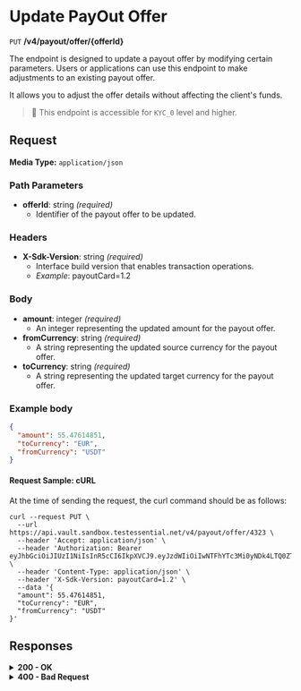 # Update PayOut Offer

`PUT` **/v4/payout/offer/{offerId}**

The endpoint is designed to update a payout offer by modifying certain parameters. Users or applications can use this endpoint to make adjustments to an existing payout offer.

It allows you to adjust the offer details without affecting the client's funds.

> 📘 This endpoint is accessible for `KYC_0` level and higher.

## Request

**Media Type:** `application/json`

### **Path Parameters**
- **offerId**: string *(required)*
  - Identifier of the payout offer to be updated.

### **Headers**
- **X-Sdk-Version**: string *(required)*
  - Interface build version that enables transaction operations.
  - *Example*: payoutCard=1.2

### **Body**
- **amount**: integer *(required)*
  - An integer representing the updated amount for the payout offer.
- **fromCurrency**: string *(required)*
  - A string representing the updated source currency for the payout offer.
- **toCurrency**: string *(required)*
  - A string representing the updated target currency for the payout offer.
    
### **Example body**
```json
{
  "amount": 55.47614851,
  "toCurrency": "EUR",
  "fromCurrency": "USDT"
}
```

#### **Request Sample: cURL**

At the time of sending the request, the curl command should be as follows:

```curl cURL
curl --request PUT \
  --url https://api.vault.sandbox.testessential.net/v4/payout/offer/4323 \
  --header 'Accept: application/json' \
  --header 'Authorization: Bearer eyJhbGciOiJIUzI1NiIsInR5cCI6IkpXVCJ9.eyJzdWIiOiIwNTFhYTc3Mi0yNDk4LTQ0ZTEtODdmYi0zYzNhZDdlMTY1ODgiLCJleHAiOjE3MTIxNTg1MzEsImlhdCI6MTcxMjA3MjEzMX0.KIdck2EPYJ0zyS0W7nA52ilI5t1XG4G4K9134_UTXQA' \
  --header 'Content-Type: application/json' \
  --header 'X-Sdk-Version: payoutCard=1.2' \
  --data '{
  "amount": 55.47614851,
  "toCurrency": "EUR",
  "fromCurrency": "USDT"
}'
```

## Responses

<details>
<summary><strong>200 - OK</strong></summary>

**Media Type:** `application/json`
  
- **offerId**: integer
  - Identifier of the updated payout offer.
- **validSeconds**: integer
  - Indicates the validity period of the updated offer in seconds.
- **amount**: integer
  - The updated amount specified in the offer.
- **currencyFrom**: string
  - The updated source currency of the offer.
- **amountTo**: integer
  - The updated converted amount in the target currency.
- **currencyTo**: string
  - The updated target currency of the offer.
- **rate**: integer
  - The updated exchange rate used for the conversion.
- **feeInfo**: array[object]
  - An array containing information about fees associated with the updated offer.
    - **currency**: string
      - The currency in which the fee is applicable.
    - **name**: string
      - The name of the fee.
    - **scale**: integer
      - The scale of the fee.
    - **value**: integer
      - The value of the fee.
    - **type**: string
      - The type of fee.
- **possibleToExecute**: boolean
  - A boolean indicating whether it is possible to execute the updated payout offer.
- **limit**: object
  - An object specifying any limit associated with the updated offer.
    - **value**: integer
      - The updated value of the limit.
    - **currency**: string
      - The updated currency of the limit.


```json 
{
  "offerId": 9098,
  "validSeconds": 20,
  "amount": 55.47614851,
  "currencyFrom": "USDT",
  "amountTo": 50.55008842690604,
  "currencyTo": "EUR",
  "rate": 0.911204,
  "feeInfo": [
    {
      "currency": "USDT",
      "name": "Transaction fee",
      "scale": 8,
      "value": 4.63070466785,
      "type": "TRANSACTION_FEE"
    },
    {
      "currency": "USDT",
      "name": "Crypterium GAS",
      "scale": 8,
      "value": 0,
      "type": "CRYPTERIUM_GAS"
    },
    {
      "currency": "USDT",
      "name": "Additional fee",
      "scale": 8,
      "value": 0,
      "type": "ADDITIONAL_FEE"
    }
  ],
  "possibleToExecute": false,
  "limit": {
    "value": 0,
    "currency": "EUR"
  }
}
```
  
</details>


<details>
<summary><strong>400 - Bad Request</strong></summary>

The response status code indicates that the requested page was not found on the server.
  
**Media type:** `application/json`
  
  

- **message:** string
  - Message displayed to the user.

- **field:** string
  - Specifies the field in the request that caused the error.

- **errorId:** integer
  - Identifier of the error.

- **systemId:** string
  - Identifier of the component.

- **originalMessage:** string
  - The original error message.

- **errorStackTrace:** string
  - The place where the error occurred in the code.

- **data:** object
  - Additional data related to the error, structured as key-value pairs.
    - **additionalProp1:** object
    - **additionalProp2:** object
    - **additionalProp3:** object

- **error:** string
  - Identifier of the error.

    
**Responses example**

```json
{
  "error": "COMMON",
  "errorId": 0,
  "message": "Sorry for inconvenience. We're fixing the issue. If you have urgent questions, contact support",
  "systemId": "core"
}
```

</details>
